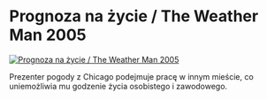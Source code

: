 Prognoza na życie / The Weather Man 2005 
=============
[![Prognoza na życie / The Weather Man 2005 ](http://vidos.pl/images/player.gif)](http://vidos.pl/prognoza-na-zycie-the-weather-man-2005)

 Prezenter pogody z Chicago podejmuje pracę w innym mieście, co uniemożliwia mu godzenie życia osobistego i zawodowego.
